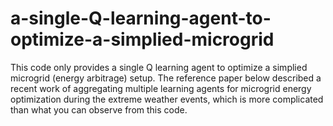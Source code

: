 # a-single-Q-learning-agent-to-optimize-a-simplied-microgrid
 This code only provides a single Q learning agent to optimize a simplied microgrid (energy arbitrage) setup. The reference paper below described a recent work of aggregating multiple learning agents for microgrid energy optimization during the extreme weather events, which is more complicated than what you can observe from this code. 
